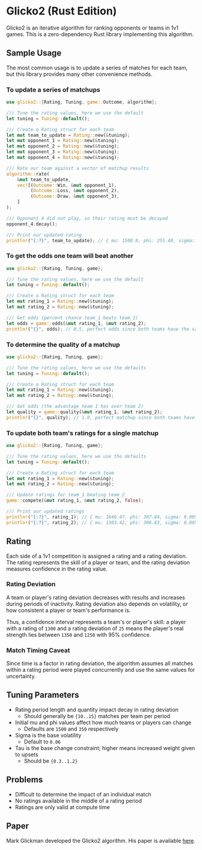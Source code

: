 # Glicko2 (Rust Edition)

Glicko2 is an iterative algorithm for ranking opponents or teams in 1v1 games. This is a zero-dependency Rust library implementing this algorithm.

## Sample Usage

The most common usage is to update a series of matches for each team, but this library provides many other convenience methods.

### To update a series of matchups

```rust
use glicko2::{Rating, Tuning, game::Outcome, algorithm};

/// Tune the rating values, here we use the default
let tuning = Tuning::default();

/// Create a Rating struct for each team
let mut team_to_update = Rating::new(&tuning);
let mut opponent_1 = Rating::new(&tuning);
let mut opponent_2 = Rating::new(&tuning);
let mut opponent_3 = Rating::new(&tuning);
let mut opponent_4 = Rating::new(&tuning);

/// Rate our team against a vector of matchup results
algorithm::rate(
    &mut team_to_update,
    vec![(Outcome::Win, &mut opponent_1),
         (Outcome::Loss, &mut opponent_2),
         (Outcome::Draw, &mut opponent_3),
    ]
);

/// Opponent 4 did not play, so their rating must be decayed
opponent_4.decay();

/// Print our updated rating
println!("{:?}", team_to_update); // { mu: 1500.0, phi: 255.40, sigma: 0.0059, is_scaled: false }
```

### To get the odds one team will beat another

```rust
use glicko2::{Rating, Tuning, game};

/// Tune the rating values, here we use the default
let tuning = Tuning::default();

/// Create a Rating struct for each team
let mut rating_1 = Rating::new(&tuning);
let mut rating_2 = Rating::new(&tuning);

/// Get odds (percent chance team_1 beats team_2)
let odds = game::odds(&mut rating_1, &mut rating_2);
println!("{}", odds); // 0.5, perfect odds since both teams have the same rating
```

### To determine the quality of a matchup

```rust
use glicko2::{Rating, Tuning, game};

/// Tune the rating values, here we use the defaults
let tuning = Tuning::default();

/// Create a Rating struct for each team
let mut rating_1 = Rating::new(&tuning);
let mut rating_2 = Rating::new(&tuning);

/// Get odds (the advantage team 1 has over team 2)
let quality = game::quality(&mut rating_1, &mut rating_2);
println!("{}", quality); // 1.0, perfect matchup since both teams have the same rating
```

### To update both team's ratings for a single matchup

```rust
use glicko2::{Rating, Tuning, game};

/// Tune the rating values, here we use the defaults
let tuning = Tuning::default();

/// Create a Rating struct for each team
let mut rating_1 = Rating::new(&tuning);
let mut rating_2 = Rating::new(&tuning);

/// Update ratings for team_1 beating team_2
game::compete(&mut rating_1, &mut rating_2, false);

/// Print our updated ratings
println!("{:?}", rating_1); // { mu: 1646.47, phi: 307.84, sigma: 0.0059, is_scaled: false }
println!("{:?}", rating_2); // { mu: 1383.42, phi: 306.83, sigma: 0.0059, is_scaled: false }
```

## Rating

Each side of a 1v1 competition is assigned a rating and a rating deviation. The rating represents the skill of a player or team, and the rating deviation measures confidence in the rating value.

### Rating Deviation

A team or player's rating deviation decreases with results and increases during periods of inactivity. Rating deviation also depends on volatility, or how consistent a player or team's performance is.

Thus, a confidence interval represents a team's or player's skill: a player with a rating of `1300` and a rating deviation of `25` means the player's real strength lies between `1350` and `1250` with 95% confidence.

### Match Timing Caveat

Since time is a factor in rating deviation, the algorithm assumes all matches within a rating period were played concurrently and use the same values for uncertainty.

## Tuning Parameters

- Rating period length and quantity impact decay in rating deviation
  - Should generally be `{10..15}` matches per team per period
- Initial mu and phi values affect how much teams or players can change
  - Defaults are `1500` and `350` respectively
- Sigma is the base volatility
  - Default to `0.06`
- Tau is the base change constraint; higher means increased weight given to upsets
  - Should be `{0.3..1.2}`

## Problems

- Difficult to determine the impact of an individual match
- No ratings available in the middle of a rating period
- Ratings are only valid at compute time

## Paper

Mark Glickman developed the Glicko2 algorithm. His paper is available [here](http://www.glicko.net/glicko/glicko2.pdf).
